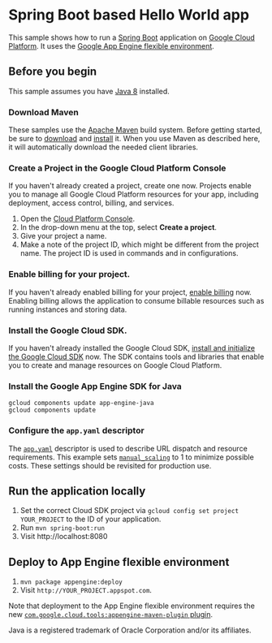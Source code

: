 # Spring Boot based Hello World app

This sample shows how to run a [Spring Boot][spring-boot] application on [Google
Cloud Platform][cloud-java]. It uses the [Google App Engine flexible
environment][App Engine-flexible].

[App Engine-flexible]: https://cloud.google.com/appengine/docs/flexible/
[cloud-java]: https://cloud.google.com/java/
[spring-boot]: http://projects.spring.io/spring-boot/


## Before you begin

This sample assumes you have [Java 8][java8] installed.

[java8]: http://www.oracle.com/technetwork/java/javase/downloads/

### Download Maven

These samples use the [Apache Maven][maven] build system. Before getting
started, be sure to [download][maven-download] and [install][maven-install] it.
When you use Maven as described here, it will automatically download the needed
client libraries.

[maven]: https://maven.apache.org
[maven-download]: https://maven.apache.org/download.cgi
[maven-install]: https://maven.apache.org/install.html

### Create a Project in the Google Cloud Platform Console

If you haven't already created a project, create one now. Projects enable you to
manage all Google Cloud Platform resources for your app, including deployment,
access control, billing, and services.

1. Open the [Cloud Platform Console][cloud-console].
1. In the drop-down menu at the top, select **Create a project**.
1. Give your project a name.
1. Make a note of the project ID, which might be different from the project
   name. The project ID is used in commands and in configurations.

[cloud-console]: https://console.cloud.google.com/

### Enable billing for your project.

If you haven't already enabled billing for your project, [enable
billing][enable-billing] now.  Enabling billing allows the application to
consume billable resources such as running instances and storing data.

[enable-billing]: https://console.cloud.google.com/project/_/settings

### Install the Google Cloud SDK.

If you haven't already installed the Google Cloud SDK, [install and initialize
the Google Cloud SDK][cloud-sdk] now. The SDK contains tools and libraries that
enable you to create and manage resources on Google Cloud Platform.

[cloud-sdk]: https://cloud.google.com/sdk/

### Install the Google App Engine SDK for Java


```
gcloud components update app-engine-java
gcloud components update
```

### Configure the `app.yaml` descriptor

The [`app.yaml`][app-yaml] descriptor is used to describe URL
dispatch and resource requirements.  This example sets
[`manual_scaling`][manual-scaling] to 1 to minimize possible costs.
These settings should be revisited for production use.

[app-yaml]: https://cloud.google.com/appengine/docs/flexible/java/configuring-your-app-with-app-yaml
[manual-scaling]: https://cloud.google.com/appengine/docs/flexible/java/configuring-your-app-with-app-yaml#manual-scaling

## Run the application locally

1. Set the correct Cloud SDK project via `gcloud config set project
   YOUR_PROJECT` to the ID of your application.
1. Run `mvn spring-boot:run`
1. Visit http://localhost:8080


## Deploy to App Engine flexible environment

1. `mvn package appengine:deploy`
1. Visit `http://YOUR_PROJECT.appspot.com`.

Note that deployment to the App Engine flexible environment requires the new
[`com.google.cloud.tools:appengine-maven-plugin` plugin][new-maven-plugin].

[new-maven-plugin]: https://cloud.google.com/appengine/docs/flexible/java/using-maven

Java is a registered trademark of Oracle Corporation and/or its affiliates.

